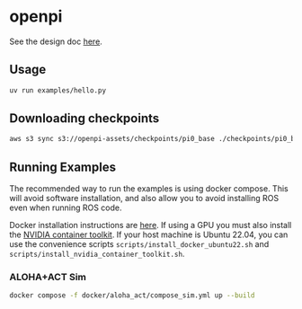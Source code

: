 # openpi

See the design doc [here](https://docs.google.com/document/d/1ykjuV0GjuaYGzhppasmGlldJ5TOA-UCETBHKoxeoyqw/edit).

## Usage

```bash
uv run examples/hello.py
```

## Downloading checkpoints

```bash
aws s3 sync s3://openpi-assets/checkpoints/pi0_base ./checkpoints/pi0_base
```

## Running Examples

The recommended way to run the examples is using docker compose. This will avoid software installation, and also
allow you to avoid installing ROS even when running ROS code.

Docker installation instructions are [here](https://docs.docker.com/engine/install/). If using a GPU you must also install the [NVIDIA container toolkit](https://docs.nvidia.com/datacenter/cloud-native/container-toolkit/latest/install-guide.html). If your host machine is Ubuntu 22.04, you can use the convenience scripts `scripts/install_docker_ubuntu22.sh` and `scripts/install_nvidia_container_toolkit.sh`.

### ALOHA+ACT Sim

```bash
docker compose -f docker/aloha_act/compose_sim.yml up --build
```

